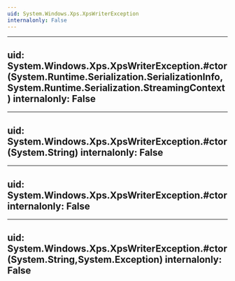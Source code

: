 ```yaml
---
uid: System.Windows.Xps.XpsWriterException
internalonly: False
---
```


---
uid: System.Windows.Xps.XpsWriterException.#ctor(System.Runtime.Serialization.SerializationInfo,System.Runtime.Serialization.StreamingContext)
internalonly: False
---

---
uid: System.Windows.Xps.XpsWriterException.#ctor(System.String)
internalonly: False
---

---
uid: System.Windows.Xps.XpsWriterException.#ctor
internalonly: False
---

---
uid: System.Windows.Xps.XpsWriterException.#ctor(System.String,System.Exception)
internalonly: False
---
